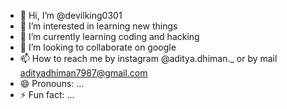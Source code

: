 - 👋 Hi, I’m @devilking0301
- 👀 I’m interested in learning new things
- 🌱 I’m currently learning coding and hacking
- 💞️ I’m looking to collaborate on google
- 📫 How to reach me by instagram @aditya.dhiman._ or by mail adityadhiman7987@gmail.com
- 😄 Pronouns: ...
- ⚡ Fun fact: ...

<!---
devilking0301/devilking0301 is a ✨ special ✨ repository because its `README.md` (this file) appears on your GitHub profile.
You can click the Preview link to take a look at your changes.
--->
